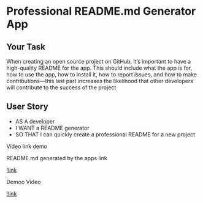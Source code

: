 # Professional README.md Generator App

## Your Task

When creating an open source project on GitHub, it’s important to have a high-quality README for the app. This should include what the app is for, how to use the app, how to install it, how to report issues, and how to make contributions&mdash;this last part increases the likelihood that other developers will contribute to the success of the project

## User Story

- AS A developer
- I WANT a README generator
- SO THAT I can quickly create a professional README for a new project

Video link demo



README.md generated by the apps link

[!link](https://github.com/Bryan3D/proREADMEgenApp/tree/main/doc#readme)

Demoo Video

[!link](https://github.com/Bryan3D/proREADMEgenApp/blob/main/DemoVideo.mp4)
